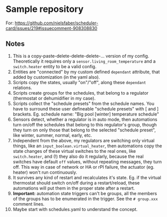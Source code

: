 
# Sample repository

For: https://github.com/nielsfaber/scheduler-card/issues/219#issuecomment-908308830

## Notes

1. This is a copy-paste-delete-delete-delete-... version of my config. Theoretically it requires only a `sensor.living_room_temperature` and a `switch.heater` entity to be a valid config.
1. Entities are "connected" by my custom defined `dependant` attribute, that added by customization (in the yaml also).
1. Scripts copy the states, usually "on"/"off", along these `dependant` relations.
1. Scripts create groups for the schedules, that belong to a regulator (thermostat or dehumidifier in my case).
1. Scripts collect the "schedule presets" from the schedule names. You have to surround these user defineable "schedule presets" with [ and ] brackets. Eg. schedule name: "Big pool [winter] temperature schedule"
1. Sensors detect, whether a regulator is in auto mode, then automations turn on/off the schedules that belong to this regulator's group, though they turn on only those that belong to the selected "schedule preset", like winter, summer, normal, early, etc.
1. Independent from the above, my regulators are switching only virtual things, like an `input_boolean.virtual_heater`, then automations copy the state changes of these virtual switches to the real ones, like `switch.heater`, and (!) they also do it regularly, because the real switches have default `off` values, without repeating messages, they turn off. This way in case of network or HA or rPI failure, the actuator (eg. heater) won't run continuously.
1. It survives any kind of restart and recalculates it's state. Eg. if the virtual thermostat should switch on/off during a restart/reload, these automations will put them in the proper state after a restart.
1. __Important:__ automation state triggers can't be groups, all the members of the groups has to be enumerated in the trigger. See the `# group.xxx` comment lines.
1. Maybe start with schedules.yaml to understand the concept.
